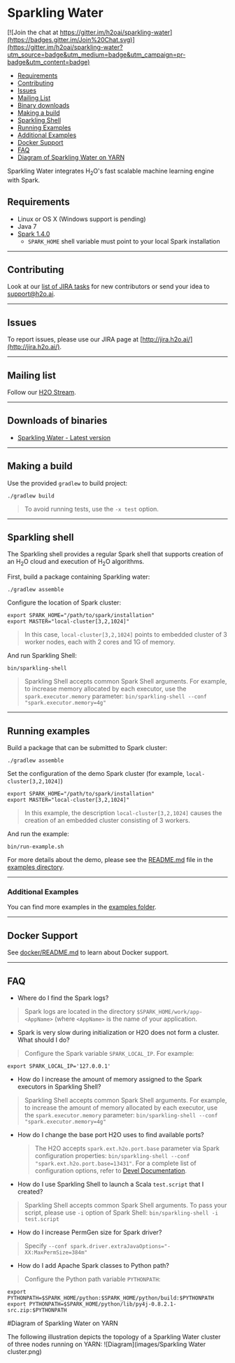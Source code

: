 # Sparkling Water

[![Join the chat at https://gitter.im/h2oai/sparkling-water](https://badges.gitter.im/Join%20Chat.svg)](https://gitter.im/h2oai/sparkling-water?utm_source=badge&utm_medium=badge&utm_campaign=pr-badge&utm_content=badge)

- [Requirements](#Req)
- [Contributing](#Contrib)
- [Issues](#Issues)
- [Mailing List](#MailList)
- [Binary downloads](#Binary)
- [Making a build](#MakeBuild)
- [Sparkling Shell](#SparkShell)
- [Running Examples](#RunExample)
- [Additional Examples](#MoreExamples)
- [Docker Support](#Docker)
- [FAQ](#FAQ)
- [Diagram of Sparkling Water on YARN](#Diagram)



Sparkling Water integrates H<sub>2</sub>O's fast scalable machine learning engine with Spark.

<a name="Req"></a>
## Requirements

  * Linux or OS X (Windows support is pending)
  * Java 7
  * [Spark 1.4.0](https://spark.apache.org/downloads.html)
    * `SPARK_HOME` shell variable must point to your local Spark installation
 
---
<a name="Contrib"></a>
## Contributing


Look at our [list of JIRA tasks](https://0xdata.atlassian.net/issues/?filter=13600) for new contributors or send your idea to [support@h2o.ai](mailto:support@h2o.ai).

---
<a name="Issues"></a>
## Issues 
To report issues, please use our JIRA page at [http://jira.h2o.ai/](http://jira.h2o.ai/).

---
<a name="MailList"></a>
## Mailing list

Follow our [H2O Stream](https://groups.google.com/forum/#!forum/h2ostream).

---
<a name="Binary"></a>
## Downloads of binaries
   * [Sparkling Water - Latest version](http://h2o-release.s3.amazonaws.com/sparkling-water/master/latest.html)

---
<a name="MakeBuild"></a>
## Making a build

Use the provided `gradlew` to build project:

```
./gradlew build
```

> To avoid running tests, use the `-x test` option. 

---
<a name="SparkShell"></a>
## Sparkling shell

The Sparkling shell provides a regular Spark shell that supports creation of an H<sub>2</sub>O cloud and execution of H<sub>2</sub>O algorithms.

First, build a package containing Sparkling water:
```
./gradlew assemble
```

Configure the location of Spark cluster:
```
export SPARK_HOME="/path/to/spark/installation"
export MASTER="local-cluster[3,2,1024]"
```

> In this case, `local-cluster[3,2,1024]` points to embedded cluster of 3 worker nodes, each with 2 cores and 1G of memory.

And run Sparkling Shell:
```
bin/sparkling-shell
```

> Sparkling Shell accepts common Spark Shell arguments. For example, to increase memory allocated by each executor, use the `spark.executor.memory` parameter: `bin/sparkling-shell --conf "spark.executor.memory=4g"`

---

<a name="RunExample"></a>
## Running examples

Build a package that can be submitted to Spark cluster:
```
./gradlew assemble
```

Set the configuration of the demo Spark cluster (for example, `local-cluster[3,2,1024]`)

```
export SPARK_HOME="/path/to/spark/installation"
export MASTER="local-cluster[3,2,1024]"
```
> In this example, the description `local-cluster[3,2,1024]` causes the creation of an embedded cluster consisting of 3 workers.

And run the example:
```
bin/run-example.sh
```

For more details about the demo, please see the [README.md](examples/README.md) file in the [examples directory](examples/).

---
<a name="MoreExamples"></a>
### Additional Examples
You can find more examples in the [examples folder](examples/).

---  
<a name="Docker"></a>
## Docker Support

See [docker/README.md](docker/README.md) to learn about Docker support.

---

<a name="FAQ"></a>
## FAQ

* Where do I find the Spark logs?
  
 > Spark logs are located in the directory `$SPARK_HOME/work/app-<AppName>` (where `<AppName>` is the name of your application. 
 
* Spark is very slow during initialization or H2O does not form a cluster. What should I do?
  
 > Configure the Spark variable `SPARK_LOCAL_IP`. For example: 
  ```
  export SPARK_LOCAL_IP='127.0.0.1'
  ```  
* How do I increase the amount of memory assigned to the Spark executors in Sparkling Shell?
 
 > Sparkling Shell accepts common Spark Shell arguments. For example, to increase
 > the amount of memory allocated by each executor, use the `spark.executor.memory`
 > parameter: `bin/sparkling-shell --conf "spark.executor.memory=4g"`

* How do I change the base port H2O uses to find available ports?
  
  > The H2O accepts `spark.ext.h2o.port.base` parameter via Spark configuration properties: `bin/sparkling-shell --conf "spark.ext.h2o.port.base=13431"`. For a complete list of configuration options, refer to [Devel Documentation](https://github.com/h2oai/sparkling-water/blob/master/DEVEL.md#sparkling-water-configuration-properties).

* How do I use Sparkling Shell to launch a Scala `test.script` that I created?

 > Sparkling Shell accepts common Spark Shell arguments. To pass your script, please use `-i` option of Spark Shell:
 > `bin/sparkling-shell -i test.script`

* How do I increase PermGen size for Spark driver?

 > Specify `--conf spark.driver.extraJavaOptions="-XX:MaxPermSize=384m"`
 
* How do I add Apache Spark classes to Python path?
 
 > Configure the Python path variable `PYTHONPATH`:
  ```
  export PYTHONPATH=$SPARK_HOME/python:$SPARK_HOME/python/build:$PYTHONPATH
  export PYTHONPATH=$SPARK_HOME/python/lib/py4j-0.8.2.1-src.zip:$PYTHONPATH
  ```
  
<a name="Diagram"></a>
#Diagram of Sparkling Water on YARN

The following illustration depicts the topology of a Sparkling Water cluster of three nodes running on YARN: 
 ![Diagram](images/Sparkling Water cluster.png)
